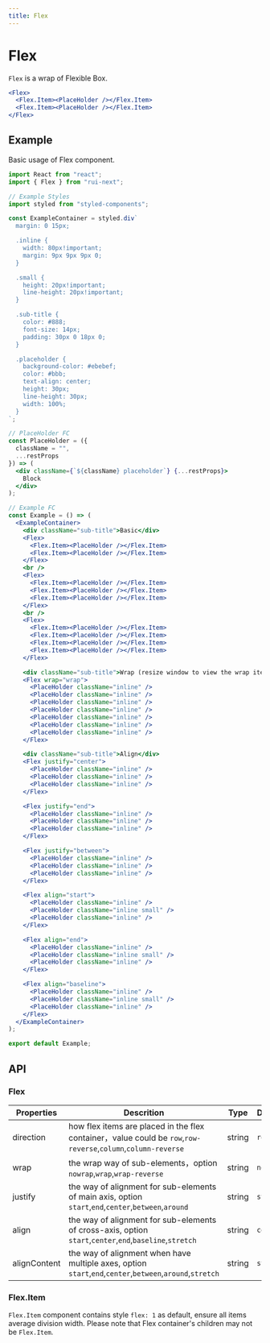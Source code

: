 ```yaml
---
title: Flex
---
```


# Flex

`Flex` is a wrap of Flexible Box.

```jsx
<Flex>
  <Flex.Item><PlaceHolder /></Flex.Item>
  <Flex.Item><PlaceHolder /></Flex.Item>
</Flex>
```

## Example

Basic usage of Flex component.

```jsx live=local
import React from "react";
import { Flex } from "rui-next";

// Example Styles
import styled from "styled-components";

const ExampleContainer = styled.div`
  margin: 0 15px;

  .inline {
    width: 80px!important;
    margin: 9px 9px 9px 0;
  }

  .small {
    height: 20px!important;
    line-height: 20px!important;
  }

  .sub-title {
    color: #888;
    font-size: 14px;
    padding: 30px 0 18px 0;
  }

  .placeholder {
    background-color: #ebebef;
    color: #bbb;
    text-align: center;
    height: 30px;
    line-height: 30px;
    width: 100%;
  }
`;

// PlaceHolder FC
const PlaceHolder = ({
  className = "",
  ...restProps
}) => (
  <div className={`${className} placeholder`} {...restProps}>
    Block
  </div>
);

// Example FC
const Example = () => (
  <ExampleContainer>
    <div className="sub-title">Basic</div>
    <Flex>
      <Flex.Item><PlaceHolder /></Flex.Item>
      <Flex.Item><PlaceHolder /></Flex.Item>
    </Flex>
    <br />
    <Flex>
      <Flex.Item><PlaceHolder /></Flex.Item>
      <Flex.Item><PlaceHolder /></Flex.Item>
      <Flex.Item><PlaceHolder /></Flex.Item>
    </Flex>
    <br />
    <Flex>
      <Flex.Item><PlaceHolder /></Flex.Item>
      <Flex.Item><PlaceHolder /></Flex.Item>
      <Flex.Item><PlaceHolder /></Flex.Item>
      <Flex.Item><PlaceHolder /></Flex.Item>
    </Flex>

    <div className="sub-title">Wrap (resize window to view the wrap items)</div>
    <Flex wrap="wrap">
      <PlaceHolder className="inline" />
      <PlaceHolder className="inline" />
      <PlaceHolder className="inline" />
      <PlaceHolder className="inline" />
      <PlaceHolder className="inline" />
      <PlaceHolder className="inline" />
      <PlaceHolder className="inline" />
    </Flex>

    <div className="sub-title">Align</div>
    <Flex justify="center">
      <PlaceHolder className="inline" />
      <PlaceHolder className="inline" />
      <PlaceHolder className="inline" />
    </Flex>

    <Flex justify="end">
      <PlaceHolder className="inline" />
      <PlaceHolder className="inline" />
      <PlaceHolder className="inline" />
    </Flex>

    <Flex justify="between">
      <PlaceHolder className="inline" />
      <PlaceHolder className="inline" />
      <PlaceHolder className="inline" />
    </Flex>

    <Flex align="start">
      <PlaceHolder className="inline" />
      <PlaceHolder className="inline small" />
      <PlaceHolder className="inline" />
    </Flex>

    <Flex align="end">
      <PlaceHolder className="inline" />
      <PlaceHolder className="inline small" />
      <PlaceHolder className="inline" />
    </Flex>

    <Flex align="baseline">
      <PlaceHolder className="inline" />
      <PlaceHolder className="inline small" />
      <PlaceHolder className="inline" />
    </Flex>
  </ExampleContainer>
);

export default Example;
```

## API

### Flex

Properties | Descrition | Type | Default
-----------|------------|------|--------
| direction | how flex items are placed in the flex container，value could be `row`,`row-reverse`,`column`,`column-reverse` | string  | `row` |
| wrap | the wrap way of sub-elements，option `nowrap`,`wrap`,`wrap-reverse` | string | `nowrap` |
| justify | the way of alignment for sub-elements of main axis, option `start`,`end`,`center`,`between`,`around` | string | `start` |
| align | the way of alignment for sub-elements of cross-axis, option `start`,`center`,`end`,`baseline`,`stretch` | string | `center` |
| alignContent | the way of alignment when have multiple axes,  option `start`,`end`,`center`,`between`,`around`,`stretch` | string | `stretch` |

### Flex.Item

`Flex.Item` component contains style `flex: 1` as default, ensure all items average division width. Please note that Flex container's children may not be `Flex.Item`.
